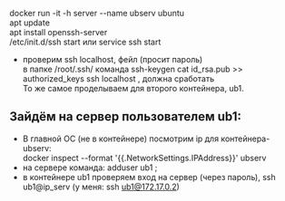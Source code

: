 docker run -it -h server --name ubserv ubuntu  
apt update  
apt install openssh-server  
/etc/init.d/ssh start    или    service ssh start  
- проверим ssh localhost, фейл (просит пароль)  
  в папке /root/.ssh/ команда ssh-keygen
  cat id_rsa.pub >> authorized_keys
  ssh localhost , должна сработать  
То же самое проделываем для второго контейнера, ub1.
  
## Зайдём на сервер пользователем ub1:
- В главной ОС (не в контейнере) посмотрим ip для контейнера-ubserv:  
docker inspect --format '{{.NetworkSettings.IPAddress}}' ubserv  
- на сервере команда: adduser ub1 ;
- в контейнере ub1 проверяем вход на сервер (через пароль), ssh ub1@ip_serv (у меня: ssh ub1@172.17.0.2)
  
  
  



